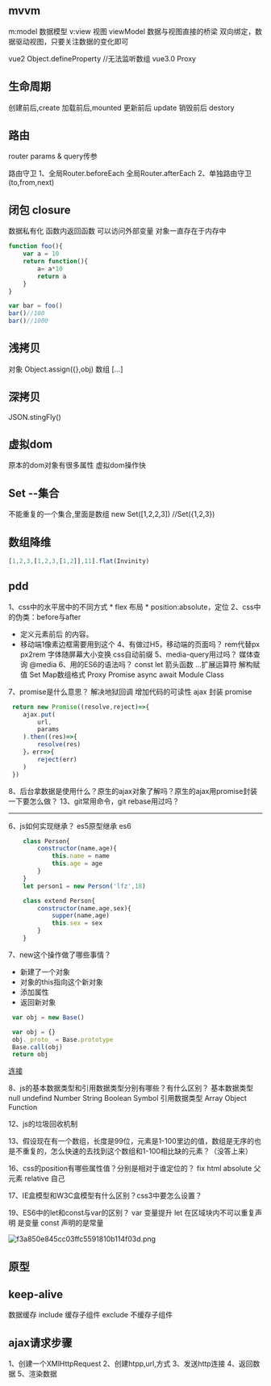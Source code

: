 ## mvvm
m:model 数据模型
v:view 视图
viewModel  数据与视图直接的桥梁
双向绑定，数据驱动视图，只要关注数据的变化即可

vue2  Object.defineProperty  //无法监听数组
vue3.0 Proxy


## 生命周期
创建前后,create
加载前后,mounted
更新前后 update
销毁前后 destory



## 路由
router
params & query传参

路由守卫  1、全局Router.beforeEach
             全局Router.afterEach
          2、单独路由守卫
            (to,from,next)

## 闭包 closure
数据私有化
函数内返回函数
可以访问外部变量
对象一直存在于内存中
```js
function foo(){
    var a = 10
    return function(){
        a= a*10
        return a
    }
}

var bar = foo()
bar()//100
bar()//1000
```


## 浅拷贝
对象 Object.assign({},obj)
数组 [...]
## 深拷贝
JSON.stingFly()

## 虚拟dom
原本的dom对象有很多属性
虚拟dom操作快

## Set --集合
不能重复的一个集合,里面是数组
new Set([1,2,2,3]) //Set({1,2,3})



## 数组降维
```js
[1,2,3,[1,2,3,[1,2]],11].flat(Invinity)
```

## pdd
1、css中的水平居中的不同方式
    * flex 布局
    * position:absolute，定位
2、css中的伪类：before与after
   * 定义元素前后 的内容。
   * 移动端1像素边框需要用到这个
4、有做过H5，移动端的页面吗？
   rem代替px  px2rem
   字体随屏幕大小变换
   css自动前缀
5、media-query用过吗？
媒体查询 @media
6、用的ES6的语法吗？
const let
箭头函数
...扩展运算符
解构赋值
Set Map数组格式
Proxy
Promise
async await
Module
Class


7、promise是什么意思？
解决地狱回调
增加代码的可读性
ajax 封装 promise
```js
 return new Promise((resolve,reject)=>{
    ajax.put(
        url,
        params
    ).then((res)=>{
        resolve(res)
    }，err=>{
        reject(err)
    )
 })

```


8、后台拿数据是使用什么？原生的ajax对象了解吗？原生的ajax用promise封装一下要怎么做？
13、git常用命令，git rebase用过吗？

---




6、js如何实现继承？
es5原型继承
es6
```js
    class Person{
        constructor(name,age){
            this.name = name
            this.age = age
        }
    }
    let person1 = new Person('lfz',18)

    class extend Person{
        constructor(name,age,sex){
            supper(name,age)
            this.sex = sex
        }
    }

```

7、new这个操作做了哪些事情？
 * 新建了一个对象
 * 对象的this指向这个新对象
 * 添加属性
 * 返回新对象

 ```js
  var obj = new Base()

  var obj = {}
  obj._proto_ = Base.prototype
  Base.call(obj)
  return obj
 ```
 [连接](https://www.jianshu.com/p/fdb475ebee85)

8、js的基本数据类型和引用数据类型分别有哪些？有什么区别？
基本数据类型
null undefind Number String Boolean Symbol
引用数据类型 Array Object  Function




12、js的垃圾回收机制


13、假设现在有一个数组，长度是99位，元素是1-100里边的值，数组是无序的也是不重复的，怎么快速的去找到这个数组和1-100相比缺的元素？（没答上来）



16、css的position有哪些属性值？分别是相对于谁定位的？
fix html
absolute 父元素
relative 自己


17、IE盒模型和W3C盒模型有什么区别？css3中要怎么设置？


19、ES6中的let和const与var的区别？
var 变量提升
let 在区域块内不可以重复声明 是变量
const 声明的是常量







![f3a850e845cc03ffc5591810b114f03d.png](en-resource://database/1234:1)


## 原型



## keep-alive
数据缓存
include 缓存子组件
exclude 不缓存子组件

## ajax请求步骤

1、创建一个XMlHttpRequest
2、创建htpp,url,方式
3、发送http连接
4、返回数据
5、渲染数据

